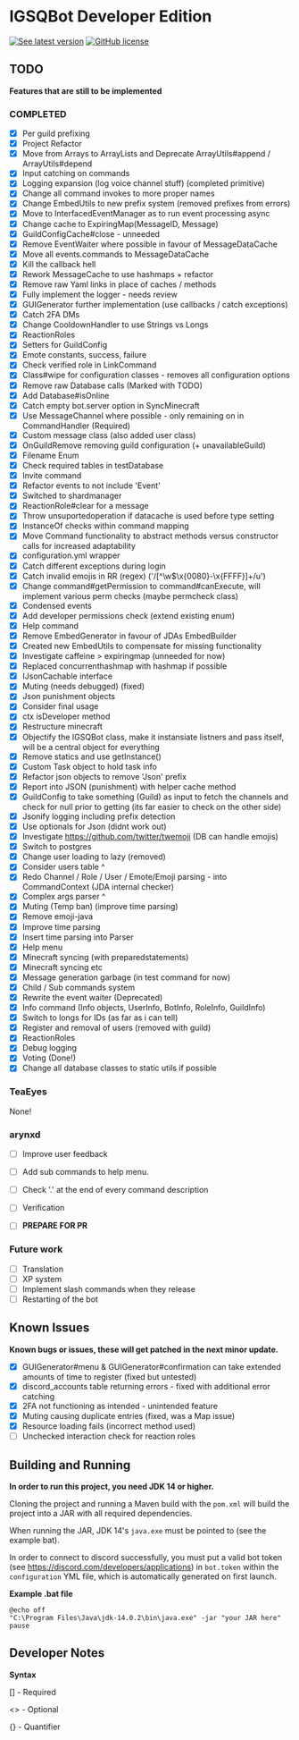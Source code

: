 # IGSQBot Developer Edition
[![See latest version](https://img.shields.io/badge/download-0.0.1-blue)](https://github.com/IGSQ/IGSQ-Bot/releases)
[![GitHub license](https://img.shields.io/badge/license-GNU%20AGP-lightgrey)](https://github.com/IGSQ/IGSQ-Bot/tree/Dev/LICENSE)

## TODO
**Features that are still to be implemented**

### **COMPLETED**
 - [x] Per guild prefixing
 - [x] Project Refactor
 - [x] Move from Arrays to ArrayLists and Deprecate ArrayUtils#append / ArrayUtils#depend
 - [x] Input catching on commands
 - [x] Logging expansion (log voice channel stuff) (completed primitive)
 - [x] Change all command invokes to more proper names
 - [x] Change EmbedUtils to new prefix system (removed prefixes from errors)
 - [x] Move to InterfacedEventManager as to run event processing async
 - [x] Change cache to ExpiringMap(MessageID, Message)
 - [x] GuildConfigCache#close - unneeded
 - [x] Remove EventWaiter where possible in favour of MessageDataCache
 - [x] Move all events.commands to MessageDataCache
 - [x] Kill the callback hell
 - [x] Rework MessageCache to use hashmaps + refactor
 - [x] Remove raw Yaml links in place of caches / methods
 - [x] Fully implement the logger - needs review
 - [x] GUIGenerator further implementation (use callbacks / catch exceptions)
 - [x] Catch 2FA DMs
 - [x] Change CooldownHandler to use Strings vs Longs
 - [x] ReactionRoles
 - [x] Setters for GuildConfig
 - [x] Emote constants, success, failure
 - [x] Check verified role in LinkCommand
 - [x] Class#wipe for configuration classes - removes all configuration options
 - [x] Remove raw Database calls (Marked with TODO)
 - [x] Add Database#isOnline
 - [x] Catch empty bot.server option in SyncMinecraft
 - [x] Use MessageChannel where possible - only remaining on in CommandHandler (Required)
 - [x] Custom message class (also added user class)
 - [x] OnGuildRemove removing guild configuration (+ unavailableGuild)
 - [x] Filename Enum
 - [x] Check required tables in testDatabase
 - [x] Invite command
 - [x] Refactor events to not include 'Event'
 - [x] Switched to shardmanager
 - [x] ReactionRole#clear for a message
 - [x] Throw unsuportedoperation if datacache is used before type setting
 - [x] InstanceOf checks within command mapping
 - [x] Move Command functionality to abstract methods versus constructor calls for increased adaptability
 - [x] configuration.yml wrapper
 - [x] Catch different exceptions during login
 - [x] Catch invalid emojis in RR (regex) ('/[^\w$\x{0080}-\x{FFFF}]+/u')
 - [x] Change command#getPermission to command#canExecute, will implement various perm checks (maybe permcheck class)
 - [x] Condensed events
 - [x] Add developer permissions check (extend existing enum)
 - [x] Help command
 - [x] Remove EmbedGenerator in favour of JDAs EmbedBuilder
 - [x] Created new EmbedUtils to compensate for missing functionality
 - [x] Investigate caffeine > expiringmap (unneeded for now)
 - [x] Replaced concurrenthashmap with hashmap if possible
 - [x] IJsonCachable interface
 - [x] Muting (needs debugged) (fixed)
 - [x] Json punishment objects
 - [x] Consider final usage
 - [x] ctx isDeveloper method
 - [x] Restructure minecraft
 - [x] Objectify the IGSQBot class, make it instansiate listners and pass itself, will be a central object for everything
 - [x] Remove statics and use getInstance()
 - [x] Custom Task object to hold task info
 - [x] Refactor json objects to remove 'Json' prefix
 - [x] Report into JSON (punishment) with helper cache method
 - [x] GuildConfig to take something (Guild) as input to fetch the channels and check for null prior to getting (its far easier to check on the other side)
 - [x] Jsonify logging including prefix detection
 - [x] Use optionals for Json (didnt work out)
 - [x] Investigate https://github.com/twitter/twemoji (DB can handle emojis)
 - [x] Switch to postgres
 - [x] Change user loading to lazy (removed)
 - [x] Consider users table ^
 - [x] Redo Channel / Role / User / Emote/Emoji parsing - into CommandContext (JDA internal checker)
 - [x] Complex args parser ^
 - [x] Muting (Temp ban) (improve time parsing)
 - [x] Remove emoji-java
 - [x] Improve time parsing
 - [x] Insert time parsing into Parser
 - [x] Help menu
 - [x] Minecraft syncing (with preparedstatements)
 - [x] Minecraft syncing etc
 - [x] Message generation garbage (in test command for now)
 - [x] Child / Sub commands system
 - [x] Rewrite the event waiter (Deprecated)
 - [x] Info command (Info objects, UserInfo, BotInfo, RoleInfo, GuildInfo)
 - [x] Switch to longs for IDs (as far as i can tell)
 - [x] Register and removal of users (removed with guild)
 - [x] ReactionRoles
 - [x] Debug logging
 - [x] Voting (Done!)
 - [x] Change all database classes to static utils if possible
 
### **TeaEyes**
None!

### **arynxd**
 - [ ] Improve user feedback
 - [ ] Add sub commands to help menu.
 - [ ] Check '.' at the end of every command description
 - [ ] Verification
 
 - [ ] **PREPARE FOR PR**

### **Future work**
 - [ ] Translation
 - [ ] XP system
 - [ ] Implement slash commands when they release
 - [ ] Restarting of the bot

## Known Issues
**Known bugs or issues, these will get patched in the next minor update.**
 
 - [x] GUIGenerator#menu & GUIGenerator#confirmation can take extended amounts of time to register (fixed but untested)
 - [x] discord_accounts table returning errors - fixed with additional error catching
 - [x] 2FA not functioning as intended - unintended feature
 - [x] Muting causing duplicate entries (fixed, was a Map issue)
 - [x] Resource loading fails (incorrect method used)
 - [ ] Unchecked interaction check for reaction roles

## Building and Running

**In order to run this project, you need JDK 14 or higher.**

Cloning the project and running a Maven build with the `pom.xml` will build the project into a JAR with all required dependencies.

When running the JAR, JDK 14's `java.exe` must be pointed to (see the example bat).

In order to connect to discord successfully, you must put a valid bot token (see https://discord.com/developers/applications)
in `bot.token` within the `configuration` YML file, which is automatically generated on first launch.

**Example .bat file**

```
@echo off
"C:\Program Files\Java\jdk-14.0.2\bin\java.exe" -jar "your JAR here"
pause
```

## Developer Notes
**Syntax**

[] - Required

<> - Optional

{} - Quantifier
